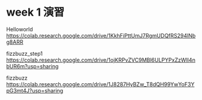 # week 1 演習

Helloworld
https://colab.research.google.com/drive/1KkhFiPttUmJ7RgmUDQfRS294lNbg8ARR

fizzbuzz_step1
https://colab.research.google.com/drive/1ojKRPvZVC9MBl6ULPYPxZzWlI4nbUR6m?usp=sharing

fizzbuzz
https://colab.research.google.com/drive/1J8287HyBZw_T8dQH99YwYoF3YpG3mt4J?usp=sharing
